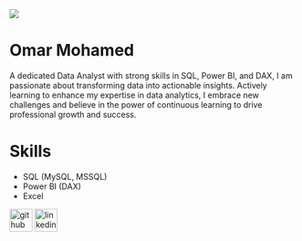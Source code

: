 ![](https://t3.ftcdn.net/jpg/07/11/26/60/360_F_711266053_vk4mgNhKyUXqFgxEuQ8xOQkKQ03fg7Vj.jpg)

# Omar Mohamed

A dedicated Data Analyst with strong skills in SQL, Power BI, and DAX, I am passionate about transforming data into actionable insights. Actively learning to enhance my expertise in data analytics, I embrace new challenges and believe in the power of continuous learning to drive professional growth and success.

# Skills
* SQL (MySQL, MSSQL)
* Power BI (DAX)
* Excel



[<img src='https://cdn.jsdelivr.net/npm/simple-icons@3.0.1/icons/github.svg' alt='github' height='40'>](https://github.com/omar-mohamed11)  [<img src='https://cdn.jsdelivr.net/npm/simple-icons@3.0.1/icons/linkedin.svg' alt='linkedin' height='40'>](https://www.linkedin.com/in/https://www.linkedin.com/in/omar-mohamed1111//)  

